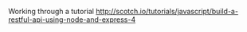 Working through a tutorial http://scotch.io/tutorials/javascript/build-a-restful-api-using-node-and-express-4